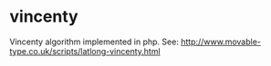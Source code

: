 # vincenty
Vincenty algorithm implemented in php. 
See: http://www.movable-type.co.uk/scripts/latlong-vincenty.html
